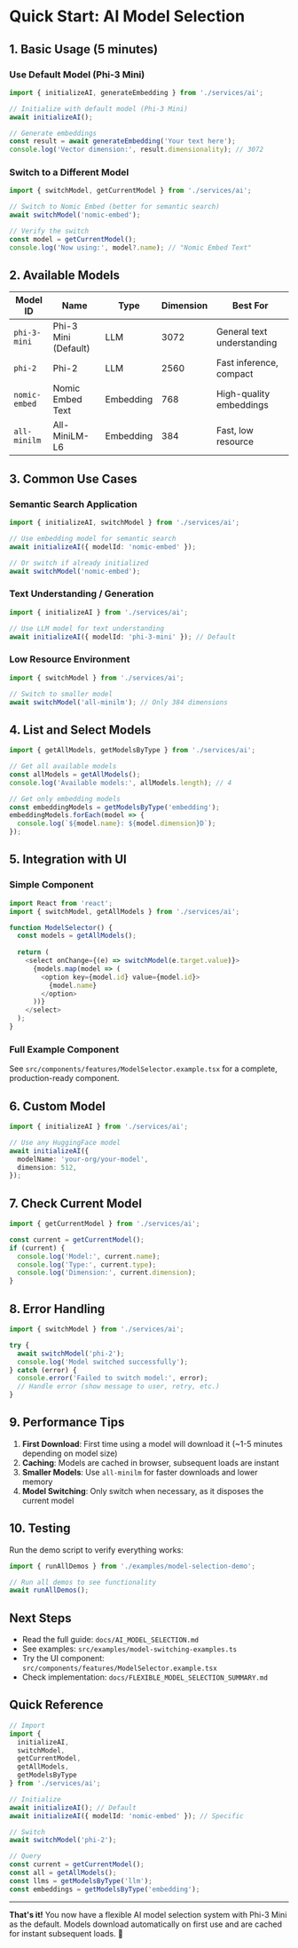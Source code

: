 # Quick Start: AI Model Selection

## 1. Basic Usage (5 minutes)

### Use Default Model (Phi-3 Mini)

```typescript
import { initializeAI, generateEmbedding } from './services/ai';

// Initialize with default model (Phi-3 Mini)
await initializeAI();

// Generate embeddings
const result = await generateEmbedding('Your text here');
console.log('Vector dimension:', result.dimensionality); // 3072
```

### Switch to a Different Model

```typescript
import { switchModel, getCurrentModel } from './services/ai';

// Switch to Nomic Embed (better for semantic search)
await switchModel('nomic-embed');

// Verify the switch
const model = getCurrentModel();
console.log('Now using:', model?.name); // "Nomic Embed Text"
```

## 2. Available Models

| Model ID | Name | Type | Dimension | Best For |
|----------|------|------|-----------|----------|
| `phi-3-mini` | Phi-3 Mini (Default) | LLM | 3072 | General text understanding |
| `phi-2` | Phi-2 | LLM | 2560 | Fast inference, compact |
| `nomic-embed` | Nomic Embed Text | Embedding | 768 | High-quality embeddings |
| `all-minilm` | All-MiniLM-L6 | Embedding | 384 | Fast, low resource |

## 3. Common Use Cases

### Semantic Search Application

```typescript
import { initializeAI, switchModel } from './services/ai';

// Use embedding model for semantic search
await initializeAI({ modelId: 'nomic-embed' });

// Or switch if already initialized
await switchModel('nomic-embed');
```

### Text Understanding / Generation

```typescript
import { initializeAI } from './services/ai';

// Use LLM model for text understanding
await initializeAI({ modelId: 'phi-3-mini' }); // Default
```

### Low Resource Environment

```typescript
import { switchModel } from './services/ai';

// Switch to smaller model
await switchModel('all-minilm'); // Only 384 dimensions
```

## 4. List and Select Models

```typescript
import { getAllModels, getModelsByType } from './services/ai';

// Get all available models
const allModels = getAllModels();
console.log('Available models:', allModels.length); // 4

// Get only embedding models
const embeddingModels = getModelsByType('embedding');
embeddingModels.forEach(model => {
  console.log(`${model.name}: ${model.dimension}D`);
});
```

## 5. Integration with UI

### Simple Component

```typescript
import React from 'react';
import { switchModel, getAllModels } from './services/ai';

function ModelSelector() {
  const models = getAllModels();
  
  return (
    <select onChange={(e) => switchModel(e.target.value)}>
      {models.map(model => (
        <option key={model.id} value={model.id}>
          {model.name}
        </option>
      ))}
    </select>
  );
}
```

### Full Example Component

See `src/components/features/ModelSelector.example.tsx` for a complete, production-ready component.

## 6. Custom Model

```typescript
import { initializeAI } from './services/ai';

// Use any HuggingFace model
await initializeAI({
  modelName: 'your-org/your-model',
  dimension: 512,
});
```

## 7. Check Current Model

```typescript
import { getCurrentModel } from './services/ai';

const current = getCurrentModel();
if (current) {
  console.log('Model:', current.name);
  console.log('Type:', current.type);
  console.log('Dimension:', current.dimension);
}
```

## 8. Error Handling

```typescript
import { switchModel } from './services/ai';

try {
  await switchModel('phi-2');
  console.log('Model switched successfully');
} catch (error) {
  console.error('Failed to switch model:', error);
  // Handle error (show message to user, retry, etc.)
}
```

## 9. Performance Tips

1. **First Download**: First time using a model will download it (~1-5 minutes depending on model size)
2. **Caching**: Models are cached in browser, subsequent loads are instant
3. **Smaller Models**: Use `all-minilm` for faster downloads and lower memory
4. **Model Switching**: Only switch when necessary, as it disposes the current model

## 10. Testing

Run the demo script to verify everything works:

```typescript
import { runAllDemos } from './examples/model-selection-demo';

// Run all demos to see functionality
await runAllDemos();
```

## Next Steps

- Read the full guide: `docs/AI_MODEL_SELECTION.md`
- See examples: `src/examples/model-switching-examples.ts`
- Try the UI component: `src/components/features/ModelSelector.example.tsx`
- Check implementation: `docs/FLEXIBLE_MODEL_SELECTION_SUMMARY.md`

## Quick Reference

```typescript
// Import
import { 
  initializeAI, 
  switchModel, 
  getCurrentModel,
  getAllModels,
  getModelsByType 
} from './services/ai';

// Initialize
await initializeAI(); // Default
await initializeAI({ modelId: 'nomic-embed' }); // Specific

// Switch
await switchModel('phi-2');

// Query
const current = getCurrentModel();
const all = getAllModels();
const llms = getModelsByType('llm');
const embeddings = getModelsByType('embedding');
```

---

**That's it!** You now have a flexible AI model selection system with Phi-3 Mini as the default. Models download automatically on first use and are cached for instant subsequent loads. 🚀
